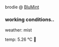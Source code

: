 brodie @ [BluMint](https://www.linkedin.com/company/blumint-io/)

<!--weather_start-->
### working conditions..

weather: mist 

temp: 5.26 °C 🧥

<!--weather_end-->
